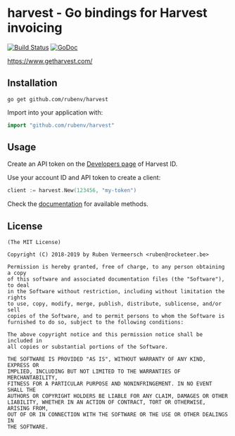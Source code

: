 # harvest - Go bindings for Harvest invoicing

[![Build Status](https://travis-ci.org/rubenv/harvest.svg?branch=master)](https://travis-ci.org/rubenv/harvest) [![GoDoc](https://godoc.org/github.com/rubenv/harvest?status.png)](https://godoc.org/github.com/rubenv/harvest)

https://www.getharvest.com/

## Installation
```
go get github.com/rubenv/harvest
```

Import into your application with:

```go
import "github.com/rubenv/harvest"
```

## Usage

Create an API token on the [Developers page](https://id.getharvest.com/developers) of Harvest ID.

Use your account ID and API token to create a client:

```go
client := harvest.New(123456, "my-token")
```

Check the [documentation](https://godoc.org/github.com/rubenv/harvest) for available methods.

## License

    (The MIT License)

    Copyright (C) 2018-2019 by Ruben Vermeersch <ruben@rocketeer.be>

    Permission is hereby granted, free of charge, to any person obtaining a copy
    of this software and associated documentation files (the "Software"), to deal
    in the Software without restriction, including without limitation the rights
    to use, copy, modify, merge, publish, distribute, sublicense, and/or sell
    copies of the Software, and to permit persons to whom the Software is
    furnished to do so, subject to the following conditions:

    The above copyright notice and this permission notice shall be included in
    all copies or substantial portions of the Software.

    THE SOFTWARE IS PROVIDED "AS IS", WITHOUT WARRANTY OF ANY KIND, EXPRESS OR
    IMPLIED, INCLUDING BUT NOT LIMITED TO THE WARRANTIES OF MERCHANTABILITY,
    FITNESS FOR A PARTICULAR PURPOSE AND NONINFRINGEMENT. IN NO EVENT SHALL THE
    AUTHORS OR COPYRIGHT HOLDERS BE LIABLE FOR ANY CLAIM, DAMAGES OR OTHER
    LIABILITY, WHETHER IN AN ACTION OF CONTRACT, TORT OR OTHERWISE, ARISING FROM,
    OUT OF OR IN CONNECTION WITH THE SOFTWARE OR THE USE OR OTHER DEALINGS IN
    THE SOFTWARE.
